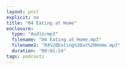 ```yaml
---
layout: post
explicit: no
title: "04 Eating at Home"
enclosure:
  type: "Audio/mp3"
  filename: "04 Eating at Home.mp3"
  filename2: "04%20Eating%20at%20Home.mp3"
  duration: "00:01:24"
tags: podcasts
---
```


